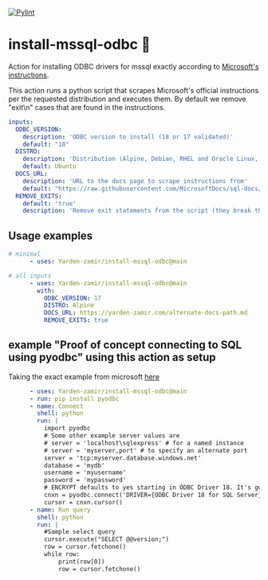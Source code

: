 [![Pylint](https://github.com/Yarden-zamir/install-mssql-odbc/actions/workflows/pylint.yml/badge.svg)](https://github.com/Yarden-zamir/install-mssql-odbc/actions/workflows/pylint.yml)
# install-mssql-odbc 🥑
Action for installing ODBC drivers for mssql exactly according to [Microsoft's instructions](https://learn.microsoft.com/en-us/sql/connect/odbc/linux-mac/installing-the-microsoft-odbc-driver-for-sql-server?view=sql-server-ver16&tabs=redhat18-install%2Calpine17-install%2Cdebian8-install%2Credhat7-13-install%2Crhel7-offline#18).

This action runs a python script that scrapes Microsoft's official instructions per the requested distribution and executes them.
By default we remove "exit\n" cases that are found in the instructions.
```yaml
inputs:
  ODBC_VERSION:
    description: 'ODBC version to install (18 or 17 validated)'
    default: "18"
  DISTRO:
    description: 'Distribution (Alpine, Debian, RHEL and Oracle Linux, SLES, Ubuntu)'
    default: Ubuntu
  DOCS_URL:
    description: 'URL to the docs page to scrape instructions from'
    default: "https://raw.githubusercontent.com/MicrosoftDocs/sql-docs/live/docs/connect/odbc/linux-mac/installing-the-microsoft-odbc-driver-for-sql-server.md"
  REMOVE_EXITS:
    default: 'true'
    description: 'Remove exit statements from the script (they break the workflow)'
```
## Usage examples
```yaml
# minimal
      - uses: Yarden-zamir/install-mssql-odbc@main
```

```yaml
# all inputs
      - uses: Yarden-zamir/install-mssql-odbc@main
        with:
          ODBC_VERSION: 17
          DISTRO: Alpine
          DOCS_URL: https://yarden-zamir.com/alternate-docs-path.md
          REMOVE_EXITS: true
```

## example "Proof of concept connecting to SQL using pyodbc" using this action as setup
Taking the exact example from microsoft [here](https://learn.microsoft.com/en-us/sql/connect/python/pyodbc/step-3-proof-of-concept-connecting-to-sql-using-pyodbc?view=sql-server-ver16)
```yaml
      - uses: Yarden-zamir/install-mssql-odbc@main
      - run: pip install pyodbc
      - name: Connect 
        shell: python
        run: |
          import pyodbc 
          # Some other example server values are
          # server = 'localhost\sqlexpress' # for a named instance
          # server = 'myserver,port' # to specify an alternate port
          server = 'tcp:myserver.database.windows.net' 
          database = 'mydb' 
          username = 'myusername' 
          password = 'mypassword' 
          # ENCRYPT defaults to yes starting in ODBC Driver 18. It's good to always specify ENCRYPT=yes on the client side to avoid MITM attacks.
          cnxn = pyodbc.connect('DRIVER={ODBC Driver 18 for SQL Server};SERVER='+server+';DATABASE='+database+';ENCRYPT=yes;UID='+username+';PWD='+ password)
          cursor = cnxn.cursor()
      - name: Run query
        shell: python
        run: |
          #Sample select query
          cursor.execute("SELECT @@version;") 
          row = cursor.fetchone() 
          while row: 
              print(row[0])
              row = cursor.fetchone()
```
